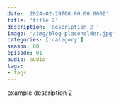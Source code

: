 ```yaml
---
date: '2024-02-29T08:00:00.000Z'
title: 'title 2'
description: 'description 2 '
image: '/img/blog-placeholder.jpg'
categories: ['category']
season: 00
episode: 01
audio: audio
tags:
- tags
---
```


<p>example description 2</p>